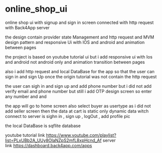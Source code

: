# online_shop_ui
online shop ui with signup and sign in screen connected with http request with Back4App server

the design contain provider state Management and http request and MVM design pattern and responsive Ui with IOS and android and animation between pages

the project is based on youtube tutorial ui but i add responsive ui with Ios and android not android only and animation transition between pages

also i add http request and local DataBase for the app so that the user can sign in and sign Up once the origin tutorial was not contain the http request

the user can sigh in and sign up and add phone number but i did not add verify email and phone number but still i add OTP design screen so enter any number and and

the app will go to home screen also select buyer as usertype as i did not add seller screen
then the data at cart is static only dynamic data witch connect to server is sighn in , sign up , logOut , add profile pic

the local DataBase is sqflite database

youtube tutorial link https://www.youtube.com/playlist?list=PLxUBb2A_UUy8OlaNZpS2mfL8xpHcnd_Af
server link https://dashboard.back4app.com/apps

